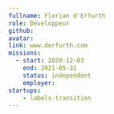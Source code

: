 ```yaml
---
fullname: Florian d'Erfurth
role: Développeur
github: 
avatar: 
link: www.derfurth.com
missions: 
  - start: 2020-12-03
    end: 2021-05-31
    status: independent
    employer:
startups: 
    - labels-transition
---
```

